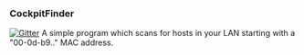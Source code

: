 ### CockpitFinder

[![Gitter](https://badges.gitter.im/Join%20Chat.svg)](https://gitter.im/XemsDoom/cockpitfinder?utm_source=badge&utm_medium=badge&utm_campaign=pr-badge&utm_content=badge)
A simple program which scans for hosts in your LAN starting with a "00-0d-b9.." MAC address.